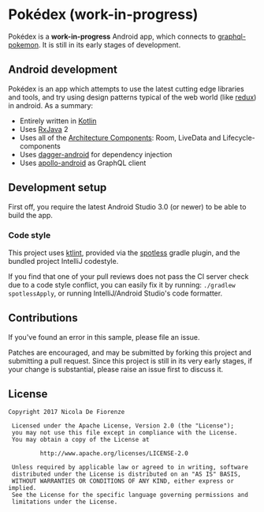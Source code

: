 # Pokédex (work-in-progress)

Pokédex is a **work-in-progress** Android app, which connects to
[graphql-pokemon](https://github.com/lucasbento/graphql-pokemon). It is still in its early stages of development.

## Android development

Pokédex is an app which attempts to use the latest cutting edge libraries and tools, and try using design patterns typical of the web world (like [redux](http://redux.js.org/)) in android. As a summary:

 * Entirely written in [Kotlin](https://kotlinlang.org/)
 * Uses [RxJava](https://github.com/ReactiveX/RxJava) 2
 * Uses all of the [Architecture Components](https://developer.android.com/topic/libraries/architecture/): Room, LiveData and Lifecycle-components
 * Uses [dagger-android](https://google.github.io/dagger/android.html) for dependency injection
 * Uses [apollo-android](https://github.com/apollographql/apollo-android) as GraphQL client 

## Development setup

First off, you require the latest Android Studio 3.0 (or newer) to be able to build the app.

### Code style

This project uses [ktlint](https://github.com/shyiko/ktlint), provided via
the [spotless](https://github.com/diffplug/spotless) gradle plugin, and the bundled project IntelliJ codestyle.

If you find that one of your pull reviews does not pass the CI server check due to a code style conflict, you can
easily fix it by running: `./gradlew spotlessApply`, or running IntelliJ/Android Studio's code formatter.


## Contributions

If you've found an error in this sample, please file an issue.

Patches are encouraged, and may be submitted by forking this project and
submitting a pull request. Since this project is still in its very early stages,
if your change is substantial, please raise an issue first to discuss it.

## License

```
Copyright 2017 Nicola De Fiorenze

 Licensed under the Apache License, Version 2.0 (the "License");
 you may not use this file except in compliance with the License.
 You may obtain a copy of the License at
 
         http://www.apache.org/licenses/LICENSE-2.0
 
 Unless required by applicable law or agreed to in writing, software
 distributed under the License is distributed on an "AS IS" BASIS,
 WITHOUT WARRANTIES OR CONDITIONS OF ANY KIND, either express or implied.
 See the License for the specific language governing permissions and
 limitations under the License.
```